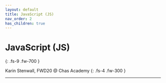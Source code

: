 ```yaml
---
layout: default
title: JavaScript (JS)
nav_order: 2
has_children: true
---
```


# JavaScript (JS)
{: .fs-9 .fw-700 }

Karin Stenwall, FWD20 @ Chas Academy
{: .fs-4 .fw-300 }

---

